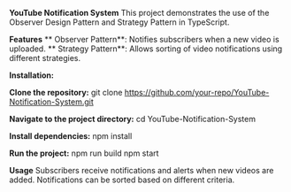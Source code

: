 **YouTube Notification System**
This project demonstrates the use of the Observer Design Pattern and Strategy Pattern in TypeScript.

**Features**
**  Observer Pattern**: Notifies subscribers when a new video is uploaded.
 ** Strategy Pattern**: Allows sorting of video notifications using different strategies.

**Installation:**

**Clone the repository:**
  git clone https://github.com/your-repo/YouTube-Notification-System.git
  
**Navigate to the project directory:**
  cd YouTube-Notification-System
  
**Install dependencies:**
  npm install
  
**Run the project:**
  npm run build
  npm start


**Usage**
  Subscribers receive notifications and alerts when new videos are added.
  Notifications can be sorted based on different criteria.
